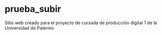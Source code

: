 # prueba_subir
Sitio web creado para el proyecto de cursada de producción digital 1 de la Universidad de Palermo
